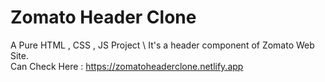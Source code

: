 # Zomato Header Clone

A Pure HTML , CSS , JS Project \ 
It's a header component of Zomato Web Site. \
Can Check Here : https://zomatoheaderclone.netlify.app
